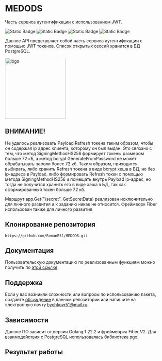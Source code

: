 # MEDODS
Часть сервиса аутентификации с использованием JWT.

![Static Badge](https://img.shields.io/badge/RomanB51-REST_API-7CFC00)
![Static Badge](https://img.shields.io/badge/Go-1.22.2-blue)
![Static Badge](https://img.shields.io/badge/Fiber-V2-red)
![Static Badge](https://img.shields.io/badge/PostgreSQL-16.6-CD853F)

 Данное API представляет собой часть сервиса аутентификации с помощью JWT токенов. Список открытых сессий хранится в БД PostgreSQL. <!-- описание репозитория -->
<!--Блок информации о репозитории в бейджах-->

<img src="https://github.com/RomanB51/Image_for_readme/blob/main/Image_for_MEDODS/74aa73433fa4ff3cb89cab06b90fee29.jpg" alt="logo" width="200"/>

<!--Внимание-->
## ВНИМАНИЕ!
Не удалось реализовать Payload Refresh токена таким образом, чтобы он содержал ip адрес клиента, которому он был выдан. Это связано с тем, что метод SigningMethodHS256 формирует токены размером больше 72 кБ, а метод bcrypt.GenerateFromPassword не может обрабатывать пароли более 72 кб. Таким образом, приходится выбирать, либо хранить Refresh токена в виде bcrypt хеша в БД, но без ip-адреса в Payload, либо формировать Refresh токен с помощью метода SigningMethodHS256 и помещать внутрь Payload ip-адрес, но тогда не получится хранить его в виде хэша в БД, так как сформированный токен больше 72 кб.

Маршрут app.Get("/secret", GetSecretData) реализован исключительно для личного развития и к заданию никак не относится.
Фреймворк Fiber использован также для личного развития.

<!--Установка-->
## Клонирование репозитория

```https://github.com/RomanB51/MEDODS.git```

<!--Пользовательская документация-->
## Документация
Пользовательскую документацию по реализованным функциям можно получить по [этой ссылке](./docs/ru/readme.md).

<!--Поддержка-->
## Поддержка
Если у вас возникли сложности или вопросы по использованию пакета, создайте 
[обсуждение](https://github.com/RomanB51/Project/issues/new) в данном репозитории или напишите на электронную почту <bychkovr51@mail.ru>.

<!--Зависимости-->
## Зависимости
Данное ПО зависит от версии Golang 1.22.2 и фреймворка Fiber V2. Для взаимодействия с PostgreSQL использовалась библиотека pgx.

<!--Результат работы-->
## Результат работы

